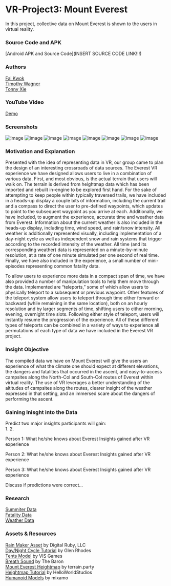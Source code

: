 # VR-Project3: Mount Everest
In this project, collective data on Mount Everest is shown to the users in virtual reality.

### Source Code and APK
[Android APK and Source Code](INSERT SOURCE CODE LINK!!!)

### Authors
[Fai Kwok](https://github.com/cfkwok)  
[Timothy Wagner](https://github.com/Atonement100)  
[Tonny Xie](https://github.com/tonny-12)  

### YouTube Video
[Demo](https://youtu.be/C4dzIEDLk_Y)

### Screenshots
![image](https://cloud.githubusercontent.com/assets/13974892/14173579/ab6cc0d2-f70c-11e5-98d0-337685971275.png)
![image](https://cloud.githubusercontent.com/assets/13974892/14173604/ddd4a45e-f70c-11e5-8be2-d0f96647a9e7.png)
![image](https://cloud.githubusercontent.com/assets/13974892/14173618/f74040b0-f70c-11e5-990e-17ccc2655566.png)
![image](https://cloud.githubusercontent.com/assets/13974892/14173639/150277a8-f70d-11e5-9b4e-6313ee28aa53.png)
![image](https://cloud.githubusercontent.com/assets/13974892/14173653/3f17e140-f70d-11e5-9cbb-2cbeb3befa74.png)
![image](https://cloud.githubusercontent.com/assets/13974892/14173912/f3fbd98a-f70e-11e5-8107-160874aeb9a2.png)
![image](https://cloud.githubusercontent.com/assets/13974892/14173925/0121d72c-f70f-11e5-89a5-fcf89bda866b.png)
![image](https://cloud.githubusercontent.com/assets/13974892/14173934/104feaea-f70f-11e5-9396-e2b6e7605e80.png)

### Motivation and Explanation
Presented with the idea of representing data in VR, our group came to plan the design of an interesting crossroads of data sources. The Everest VR experience we have designed allows users to live in a combination of various data. First, and most obvious, is the actual terrain that users will walk on. The terrain is derived from heightmap data which has been imported and rebuilt in-engine to be explored first hand. For the sake of attempting to keep people within typically traversed trails, we have included in a heads-up display a couple bits of information, including the current trail and a compass to direct the user to pre-defined waypoints, which updates to point to the subsequent waypoint as you arrive at each. Additionally, we have included, to augment the experience, accurate time and weather data from Everest. Information about the current weather is also included in the heads-up display, including time, wind speed, and rain/snow intensity. All weather is additionally represented visually, including implementation of a day-night cycle as well as independent snow and rain systems that trigger according to the recorded intensity of the weather. All time (and its corresponding weather) data is represented on a minute-by-minute resolution, at a rate of one minute simulated per one second of real time. Finally, we have also included in the experience, a small number of mini-episodes representing common fatality data.

To allow users to experience more data in a compact span of time, we have also provided a number of manipulation tools to help them move through the data. Implemented are “teleports,” some of which allow users to physically teleport to a subsequent or previous waypoint. Other features of the teleport system allow users to teleport through time either forward or backward (while remaining in the same location), both on an hourly resolution and by larger segments of time, shifting users to either morning, evening, overnight time slots. Following either style of teleport, users will instantly resume the progression of the experience. All of these different types of teleports can be combined in a variety of ways to experience all permutations of each type of data we have included in the Everest VR project.


### Insight Objective
The compiled data we have on Mount Everest will give the users an experience of what the climate one should expect at different elevations, the dangers and fatalities that occurred in the ascent, and easy-to-access campsites along the North-Col and South-Col routes of Everest within virtual reality. The use of VR leverages a better understanding of the altitudes of campsites along the routes, clearer insight of the weather expressed in that setting, and an immersed scare about the dangers of performing the ascent.

### Gaining Inisght into the Data
Predict two major insights participants will gain:  
1.
2.

Person 1:
What he/she knows about Everest
Insights gained after VR experience

Person 2:
What he/she knows about Everest
Insights gained after VR experience

Person 3:
What he/she knows about Everest
Insights gained after VR experience

Discuss if predictions were correct...

### Research
[Summiter Data](http://www.8000ers.com/cms/download.html?func=startdown&id=152)  
[Fatality Data](http://www.8000ers.com/cms/en/download.html?func=fileinfo&id=171)  
[Weather Data](http://www.mountain-forecast.com/peaks/Mount-Everest/forecasts/8850)  

### Assets & Resources
[Rain Maker Asset](https://www.assetstore.unity3d.com/en/#!/content/34938) by Digital Ruby, LLC  
[Day/Night Cycle Tutorial](https://www.youtube.com/watch?v=h5GFoI38DOg) by Glen Rhodes  
[Tents Model](https://www.assetstore.unity3d.com/en/#!/content/21461) by VIS Games  
[Breath Sound](https://www.freesound.org/people/The%20Baron/sounds/98397/) by The Baron  
[Mount Everest Heightmap](http://terrain.party/) by terrain.party  
[Heightmap Tutorial](https://www.youtube.com/watch?v=-vyNbalvXR4) by HelloWorldStudios  
[Humanoid Models](https://www.mixamo.com/) by mixamo  

